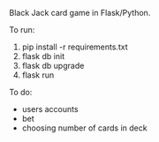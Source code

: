 Black Jack card game in Flask/Python.

To run:
1. pip install -r requirements.txt
2. flask db init
3. flask db upgrade
4. flask run

To do:
* users accounts
* bet
* choosing number of cards in deck
